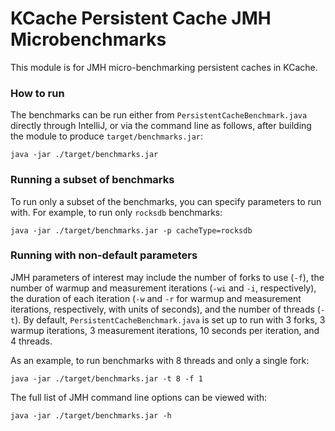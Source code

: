 # KCache Persistent Cache JMH Microbenchmarks

This module is for JMH micro-benchmarking persistent caches in KCache.

### How to run

The benchmarks can be run either from `PersistentCacheBenchmark.java` directly through IntelliJ, or via the
command line as follows, after building the module to produce `target/benchmarks.jar`:

```
java -jar ./target/benchmarks.jar
```

### Running a subset of benchmarks

To run only a subset of the benchmarks, you can specify parameters to run with. For example,
to run only `rocksdb` benchmarks:
```
java -jar ./target/benchmarks.jar -p cacheType=rocksdb
```

### Running with non-default parameters

JMH parameters of interest may include the number of forks to use (`-f`), the number of warmup and
measurement iterations (`-wi` and `-i`, respectively), the duration of each iteration
(`-w` and `-r` for warmup and measurement iterations, respectively, with units of seconds),
and the number of threads (`-t`).
By default, `PersistentCacheBenchmark.java` is set up to run with 3 forks, 3 warmup iterations, 3 measurement
iterations, 10 seconds per iteration, and 4 threads.

As an example, to run benchmarks with 8 threads and only a single fork:
```
java -jar ./target/benchmarks.jar -t 8 -f 1
```

The full list of JMH command line options can be viewed with:
```
java -jar ./target/benchmarks.jar -h
```

